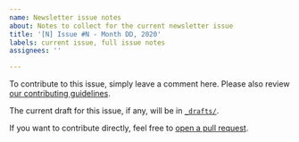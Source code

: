 ```yaml
---
name: Newsletter issue notes
about: Notes to collect for the current newsletter issue
title: '[N] Issue #N - Month DD, 2020'
labels: current issue, full issue notes
assignees: ''

---
```


To contribute to this issue, simply leave a comment here. Please also review [our contributing guidelines](https://github.com/SwiftWeekly/.github/blob/master/CONTRIBUTING.md).

The current draft for this issue, if any, will be in [`_drafts/`](https://github.com/SwiftWeekly/swiftweekly.github.io/tree/master/_drafts). 

If you want to contribute directly, feel free to [open a pull request](https://github.com/SwiftWeekly/swiftweekly.github.io/compare?expand=1).
